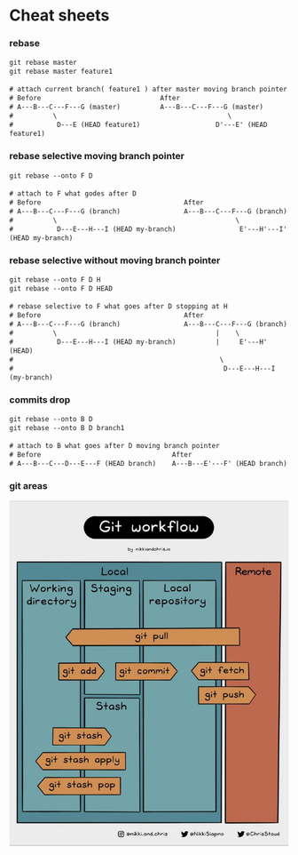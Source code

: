 # Cheat sheets

### rebase

```shell
git rebase master
git rebase master feature1

# attach current branch( feature1 ) after master moving branch pointer
# Before                              After
# A---B---C---F---G (master)          A---B---C---F---G (master)
#          \                                           \
#           D---E (HEAD feature1)                   D'---E' (HEAD feature1)
```

### rebase selective moving branch pointer

```shell
git rebase --onto F D

# attach to F what godes after D
# Before                                    After
# A---B---C---F---G (branch)                A---B---C---F---G (branch)
#          \                                             \
#           D---E---H---I (HEAD my-branch)                E'---H'---I' (HEAD my-branch)
```

### rebase selective without moving branch pointer

```shell
git rebase --onto F D H
git rebase --onto F D HEAD

# rebase selective to F what goes after D stopping at H
# Before                                    After
# A---B---C---F---G (branch)                A---B---C---F---G (branch)
#          \                                        |    \
#           D---E---H---I (HEAD my-branch)          |     E'---H' (HEAD)
#                                                    \
#                                                     D---E---H---I (my-branch)
```

### commits drop

```shell
git rebase --onto B D
git rebase --onto B D branch1

# attach to B what goes after D moving branch pointer
# Before                                 After
# A---B---C---D---E---F (HEAD branch)    A---B---E'---F' (HEAD branch)
```

### git areas

![cheatsheet](./asset/cheatsheet.jpg)
